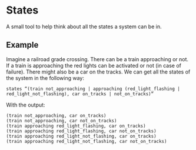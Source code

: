 # States
A small tool to help think about all the states a system can be in.

## Example
Imagine a railroad grade crossing. There can be a train approaching or not. If a train is approaching the red lights can be activated or not (in case of failure). There might also be a car on the tracks. We can get all the states of the system in the following way:
 
```
states “(train not_approaching | approaching (red_light_flashing | red_light_not_flashing), car on_tracks | not_on_tracks)“
```

With the output: 

```
(train not_approaching, car on_tracks)
(train not_approaching, car not_on_tracks)
(train approaching red_light_flashing, car on_tracks)
(train approaching red_light_flashing, car not_on_tracks)
(train approaching red_light_not_flashing, car on_tracks)
(train approaching red_light_not_flashing, car not_on_tracks)
```

